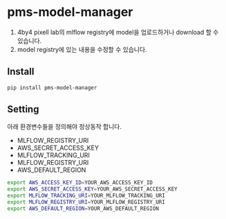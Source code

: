 # pms-model-manager

1. 4by4 pixell lab의 mlflow registry에 model을 업로드하거나 download 할 수 있습니다.
2. model registry에 있는 내용을 수정할 수 있습니다.

## Install

```bash
pip install pms-model-manager
```

## Setting

아래 환경변수들을 정의해야 정상동작 합니다.
* MLFLOW_REGISTRY_URI
* AWS_SECRET_ACCESS_KEY
* MLFLOW_TRACKING_URI
* MLFLOW_REGISTRY_URI
* AWS_DEFAULT_REGION

```bash
export AWS_ACCESS_KEY_ID=YOUR_AWS_ACCESS_KEY_ID
export AWS_SECRET_ACCESS_KEY=YOUR_AWS_SECRET_ACCESS_KEY
export MLFLOW_TRACKING_URI=YOUR_MLFLOW_TRACKING_URI
export MLFLOW_REGISTRY_URI=YOUR_MLFLOW_REGISTRY_URI
export AWS_DEFAULT_REGION=YOUR_AWS_DEFAULT_REGION
```
